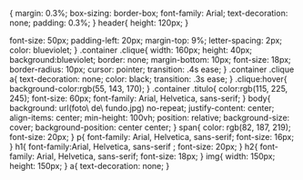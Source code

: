 {
    margin: 0.3%;
    box-sizing: border-box;
    font-family: Arial;
    text-decoration: none;
    padding: 0.3%;
}
header{
    height: 120px;
}

font-size: 50px;
    padding-left: 20px;
    margin-top: 9%;
    letter-spacing: 2px;
    color: blueviolet;
}
.container .clique{
    width: 160px;
    height: 40px;
    background:blueviolet;
    border: none;
    margin-bottom: 10px;
    font-size: 18px;
    border-radius: 10px;
    cursor: pointer;
    transition: .4s ease;
}
.container .clique a{
    text-decoration: none;
    color: black;
    transition: .3s ease;
}
.clique:hover{
    background-color:rgb(55, 143, 170);
}
.container .titulo{
    color:rgb(115, 225, 245);
    font-size: 60px;
    font-family: Arial, Helvetica, sans-serif;
}
body{
    background: url(foto\ de\ fundo.jpg) no-repeat;
    justify-content: center;
    align-items: center;
    min-height: 100vh;
    position: relative;
    background-size: cover;
    background-position:  center center;
}
span{
    color: rgb(82, 187, 219);
    font-size: 20px;
}
p{
font-family: Arial, Helvetica, sans-serif;
font-size: 16px;
}
h1{
    font-family:Arial, Helvetica, sans-serif ;
    font-size: 20px;
}
h2{
    font-family: Arial, Helvetica, sans-serif;
    font-size: 18px;
}
img{
    width: 150px;
    height: 150px;
}
a{
    text-decoration: none;
}
